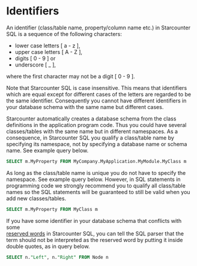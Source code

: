 # Identifiers

An identifier \(class/table name, property/column name etc.\) in Starcounter SQL is a sequence of the following characters:

* lower case letters \[ a - z \],
* upper case letters \[ A - Z \],
* digits \[ 0 - 9 \] or
* underscore \[ \_ \],

where the first character may not be a digit \[ 0 - 9 \].

Note that Starcounter SQL is case insensitive.  This means that identifiers which are equal except for different cases of the letters are regarded to be the same identifier. Consequently you cannot have different identifiers in your database schema with the same name but different cases.

Starcounter automatically creates a database schema from the class definitions in the application program code. Thus you could have several classes/tables with the same name but in different namespaces. As a consequence, in Starcounter SQL you qualify a class/table name by specifying its namespace, not by specifying a database name or schema name. See example query below.

```sql
SELECT m.MyProperty FROM MyCompany.MyApplication.MyModule.MyClass m
```

As long as the class/table name is unique you do not have to specify the namespace. See example query below. However, in SQL statements in programming code we strongly recommend you to qualify all class/table names so the SQL statements will be guaranteed to still be valid when you add new classes/tables.

```sql
SELECT m.MyProperty FROM MyClass m
```

If you have some identifier in your database schema that conflicts with some  
[reserved words](reserved-words.md) in Starcounter SQL, you can tell the SQL parser that the term should not be interpreted as the reserved word by putting it inside double quotes, as in query below.

```sql
SELECT n."Left", n."Right" FROM Node n
```


